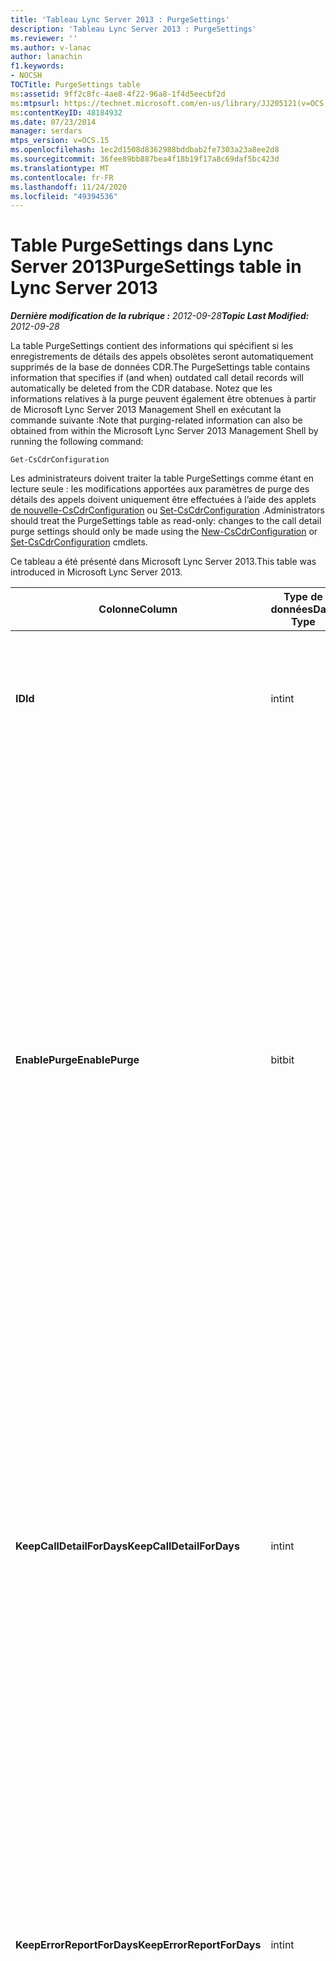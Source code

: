 ```yaml
---
title: 'Tableau Lync Server 2013 : PurgeSettings'
description: 'Tableau Lync Server 2013 : PurgeSettings'
ms.reviewer: ''
ms.author: v-lanac
author: lanachin
f1.keywords:
- NOCSH
TOCTitle: PurgeSettings table
ms:assetid: 9ff2c8fc-4ae8-4f22-96a8-1f4d5eecbf2d
ms:mtpsurl: https://technet.microsoft.com/en-us/library/JJ205121(v=OCS.15)
ms:contentKeyID: 48184932
ms.date: 07/23/2014
manager: serdars
mtps_version: v=OCS.15
ms.openlocfilehash: 1ec2d1508d8362988bddbab2fe7303a23a8ee2d8
ms.sourcegitcommit: 36fee89bb887bea4f18b19f17a8c69daf5bc423d
ms.translationtype: MT
ms.contentlocale: fr-FR
ms.lasthandoff: 11/24/2020
ms.locfileid: "49394536"
---
```

# <a name="purgesettings-table-in-lync-server-2013"></a><span data-ttu-id="56156-103">Table PurgeSettings dans Lync Server 2013</span><span class="sxs-lookup"><span data-stu-id="56156-103">PurgeSettings table in Lync Server 2013</span></span>

<div data-xmlns="http://www.w3.org/1999/xhtml">

<div class="topic" data-xmlns="http://www.w3.org/1999/xhtml" data-msxsl="urn:schemas-microsoft-com:xslt" data-cs="https://msdn.microsoft.com/">

<div data-asp="https://msdn2.microsoft.com/asp">



</div>

<div id="mainSection">

<div id="mainBody"><span data-ttu-id="56156-104">

<span> </span></span><span class="sxs-lookup"><span data-stu-id="56156-104">

<span> </span></span></span>

<span data-ttu-id="56156-105">_**Dernière modification de la rubrique :** 2012-09-28_</span><span class="sxs-lookup"><span data-stu-id="56156-105">_**Topic Last Modified:** 2012-09-28_</span></span>

<span data-ttu-id="56156-106">La table PurgeSettings contient des informations qui spécifient si les enregistrements de détails des appels obsolètes seront automatiquement supprimés de la base de données CDR.</span><span class="sxs-lookup"><span data-stu-id="56156-106">The PurgeSettings table contains information that specifies if (and when) outdated call detail records will automatically be deleted from the CDR database.</span></span> <span data-ttu-id="56156-107">Notez que les informations relatives à la purge peuvent également être obtenues à partir de Microsoft Lync Server 2013 Management Shell en exécutant la commande suivante :</span><span class="sxs-lookup"><span data-stu-id="56156-107">Note that purging-related information can also be obtained from within the Microsoft Lync Server 2013 Management Shell by running the following command:</span></span>

    Get-CsCdrConfiguration

<span data-ttu-id="56156-108">Les administrateurs doivent traiter la table PurgeSettings comme étant en lecture seule : les modifications apportées aux paramètres de purge des détails des appels doivent uniquement être effectuées à l’aide des applets [de nouvelle-CsCdrConfiguration](https://docs.microsoft.com/powershell/module/skype/New-CsCdrConfiguration) ou [Set-CsCdrConfiguration](https://docs.microsoft.com/powershell/module/skype/Set-CsCdrConfiguration) .</span><span class="sxs-lookup"><span data-stu-id="56156-108">Administrators should treat the PurgeSettings table as read-only: changes to the call detail purge settings should only be made using the [New-CsCdrConfiguration](https://docs.microsoft.com/powershell/module/skype/New-CsCdrConfiguration) or [Set-CsCdrConfiguration](https://docs.microsoft.com/powershell/module/skype/Set-CsCdrConfiguration) cmdlets.</span></span>

<span data-ttu-id="56156-109">Ce tableau a été présenté dans Microsoft Lync Server 2013.</span><span class="sxs-lookup"><span data-stu-id="56156-109">This table was introduced in Microsoft Lync Server 2013.</span></span>


<table>
<colgroup>
<col style="width: 25%" />
<col style="width: 25%" />
<col style="width: 25%" />
<col style="width: 25%" />
</colgroup>
<thead>
<tr class="header">
<th><span data-ttu-id="56156-110">Colonne</span><span class="sxs-lookup"><span data-stu-id="56156-110">Column</span></span></th>
<th><span data-ttu-id="56156-111">Type de données</span><span class="sxs-lookup"><span data-stu-id="56156-111">Data Type</span></span></th>
<th><span data-ttu-id="56156-112">Clé/Index</span><span class="sxs-lookup"><span data-stu-id="56156-112">Key/Index</span></span></th>
<th><span data-ttu-id="56156-113">Détails</span><span class="sxs-lookup"><span data-stu-id="56156-113">Details</span></span></th>
</tr>
</thead>
<tbody>
<tr class="odd">
<td><p><span data-ttu-id="56156-114"><strong>ID</strong></span><span class="sxs-lookup"><span data-stu-id="56156-114"><strong>Id</strong></span></span></p></td>
<td><p><span data-ttu-id="56156-115">int</span><span class="sxs-lookup"><span data-stu-id="56156-115">int</span></span></p></td>
<td><p><span data-ttu-id="56156-116">Principal</span><span class="sxs-lookup"><span data-stu-id="56156-116">Primary</span></span></p></td>
<td><p><span data-ttu-id="56156-117">Identificateur unique de la collection de paramètres de purge de CDR.</span><span class="sxs-lookup"><span data-stu-id="56156-117">Unique identifier for the collection of CDR purge settings.</span></span></p></td>
</tr>
<tr class="even">
<td><p><span data-ttu-id="56156-118"><strong>EnablePurge</strong></span><span class="sxs-lookup"><span data-stu-id="56156-118"><strong>EnablePurge</strong></span></span></p></td>
<td><p><span data-ttu-id="56156-119">bit</span><span class="sxs-lookup"><span data-stu-id="56156-119">bit</span></span></p></td>
<td></td>
<td><p><span data-ttu-id="56156-120">Lorsque cette propriété est définie sur true (1) Microsoft Lync Server 2013 supprime périodiquement les enregistrements obsolètes de la base de données CDR.</span><span class="sxs-lookup"><span data-stu-id="56156-120">When set to True (1) Microsoft Lync Server 2013 will periodically purge outdated records from the CDR database.</span></span> <span data-ttu-id="56156-121">La purge doit avoir lieu tous les jours sur le tome indiqué par le paramètre PurgeHour.</span><span class="sxs-lookup"><span data-stu-id="56156-121">Purging will take place each day at the tome specified by the PurgeHour setting.</span></span> <span data-ttu-id="56156-122">Si elle a la valeur false (0), les enregistrements ne seront pas automatiquement supprimés de la base de données.</span><span class="sxs-lookup"><span data-stu-id="56156-122">If set to False (0) then records will not be automatically purged from the database.</span></span> <span data-ttu-id="56156-123">La valeur par défaut est « True ».</span><span class="sxs-lookup"><span data-stu-id="56156-123">The default value is True.</span></span></p></td>
</tr>
<tr class="odd">
<td><p><span data-ttu-id="56156-124"><strong>KeepCallDetailForDays</strong></span><span class="sxs-lookup"><span data-stu-id="56156-124"><strong>KeepCallDetailForDays</strong></span></span></p></td>
<td><p><span data-ttu-id="56156-125">int</span><span class="sxs-lookup"><span data-stu-id="56156-125">int</span></span></p></td>
<td></td>
<td><p><span data-ttu-id="56156-126">Spécifie l’âge des enregistrements CDR (en jours) qui seront supprimés de la base de données : si la suppression définitive est activée, les enregistrements CDR antérieurs à cette valeur seront supprimés de la base de données.</span><span class="sxs-lookup"><span data-stu-id="56156-126">Specifies the age of CDR records (in days) that will be purged from the database: if purging is enabled, CDR records older than this value will be removed from the database.</span></span> <span data-ttu-id="56156-127">La valeur par défaut est 60 jours.</span><span class="sxs-lookup"><span data-stu-id="56156-127">The default value is 60 days.</span></span></p></td>
</tr>
<tr class="even">
<td><p><span data-ttu-id="56156-128"><strong>KeepErrorReportForDays</strong></span><span class="sxs-lookup"><span data-stu-id="56156-128"><strong>KeepErrorReportForDays</strong></span></span></p></td>
<td><p><span data-ttu-id="56156-129">int</span><span class="sxs-lookup"><span data-stu-id="56156-129">int</span></span></p></td>
<td></td>
<td><p><span data-ttu-id="56156-130">Spécifie l’âge des enregistrements de rapport d’erreur (en jours) qui seront supprimés de la base de données : si la purge est activée, les enregistrements de rapport d’erreur antérieurs à cette valeur seront supprimés de la base de données.</span><span class="sxs-lookup"><span data-stu-id="56156-130">Specifies the age of error report records (in days) that will be purged from the database: if purging is enabled, error report records older than this value will be removed from the database.</span></span> <span data-ttu-id="56156-131">La valeur par défaut est 60 jours.</span><span class="sxs-lookup"><span data-stu-id="56156-131">The default value is 60 days.</span></span></p></td>
</tr>
<tr class="odd">
<td><p><span data-ttu-id="56156-132"><strong>PurgeHour</strong></span><span class="sxs-lookup"><span data-stu-id="56156-132"><strong>PurgeHour</strong></span></span></p></td>
<td><p><span data-ttu-id="56156-133">int</span><span class="sxs-lookup"><span data-stu-id="56156-133">int</span></span></p></td>
<td></td>
<td><p><span data-ttu-id="56156-134">Spécifie l’heure locale du jour où le vidage de la base de données doit avoir lieu.</span><span class="sxs-lookup"><span data-stu-id="56156-134">Specifies the local time of day when database purging will take place.</span></span> <span data-ttu-id="56156-135">L’heure de la journée est spécifiée à l’aide de l’horloge 24 heures, avec 0 qui représente minuit (24 h) et 23 qui représente 23 h.</span><span class="sxs-lookup"><span data-stu-id="56156-135">The time of day is specified using a 24-hour clock, with 0 representing midnight (12:00 AM) and 23 representing 11:00 PM.</span></span> <span data-ttu-id="56156-136">Notez que vous pouvez seulement spécifier l’heure du jour : une valeur de 10 (indiquant 10:00 AM) est autorisée, mais une valeur de 10:30 de 10,5 (indiquant 10:30 AM) n’est pas autorisée.</span><span class="sxs-lookup"><span data-stu-id="56156-136">Note that you can only specify the hour of the day: a value of 10 (indicating 10:00 AM) is allowed, but a value of 10:30 of 10.5 (indicating 10:30 AM) is not allowed.</span></span> <span data-ttu-id="56156-137">La valeur par défaut est 2 (2:00 AM).</span><span class="sxs-lookup"><span data-stu-id="56156-137">The default value is 2 (2:00 AM).</span></span></p></td>
</tr>
</tbody>
</table><span data-ttu-id="56156-138">


</div>

<span> </span>

</div>

</div>

</span><span class="sxs-lookup"><span data-stu-id="56156-138">


</div>

<span> </span>

</div>

</div>

</span></span></div>

